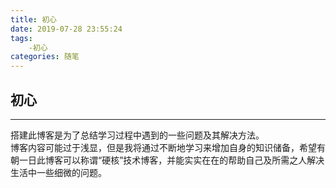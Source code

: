 ```yaml
---
title: 初心
date: 2019-07-28 23:55:24
tags:
    -初心
categories: 随笔
---
```

## 初心
<hr>
搭建此博客是为了总结学习过程中遇到的一些问题及其解决方法。<br/>
博客内容可能过于浅显，但是我将通过不断地学习来增加自身的知识储备，希望有朝一日此博客可以称谓“硬核”技术博客，并能实实在在的帮助自己及所需之人解决生活中一些细微的问题。